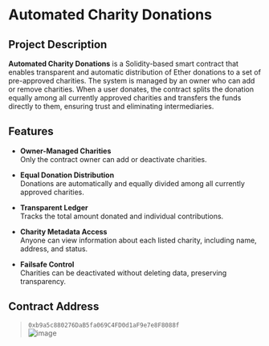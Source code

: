 #  Automated Charity Donations

##  Project Description
**Automated Charity Donations** is a Solidity-based smart contract that enables transparent and automatic distribution of Ether donations to a set of pre-approved charities. The system is managed by an owner who can add or remove charities. When a user donates, the contract splits the donation equally among all currently approved charities and transfers the funds directly to them, ensuring trust and eliminating intermediaries.

##  Features
- **Owner-Managed Charities**  
  Only the contract owner can add or deactivate charities.

- **Equal Donation Distribution**  
  Donations are automatically and equally divided among all currently approved charities.

- **Transparent Ledger**  
  Tracks the total amount donated and individual contributions.

- **Charity Metadata Access**  
  Anyone can view information about each listed charity, including name, address, and status.

- **Failsafe Control**  
  Charities can be deactivated without deleting data, preserving transparency.

##  Contract Address
> `0xb9a5c880276DaB5fa069C4FD0d1aF9e7e8F8088f`  
![image](https://github.com/user-attachments/assets/466826a8-c780-4bf3-8c11-18d4abc54df5)
